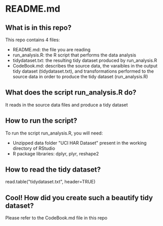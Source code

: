 # README.md

## What is in this repo?

This repo contains 4 files:
* README.md: the file you are reading
* run_analysis.R: the R script that performs the data analysis
* tidydataset.txt: the resulting tidy dataset produced by run_analysis.R
* CodeBook.md: describes the source data, the varaibles in the output tidy dataset (tidydataset.txt), and  transformations performed to the source data in order to produce the tidy dataset (run_analysis.R) 

## What does the script run_analysis.R do?

It reads in the source data files and produce a tidy dataset

## How to run the script?

To run the script run_analysis.R, you will need:

* Unzipped data folder "UCI HAR Dataset" present in the working directory of RStudio
* R package libraries: dplyr, plyr, reshape2

## How to read the tidy dataset?

read.table("tidydataset.txt", header=TRUE)

## Cool! How did you create such a beautify tidy dataset?

Please refer to the CodeBook.md file in this repo
